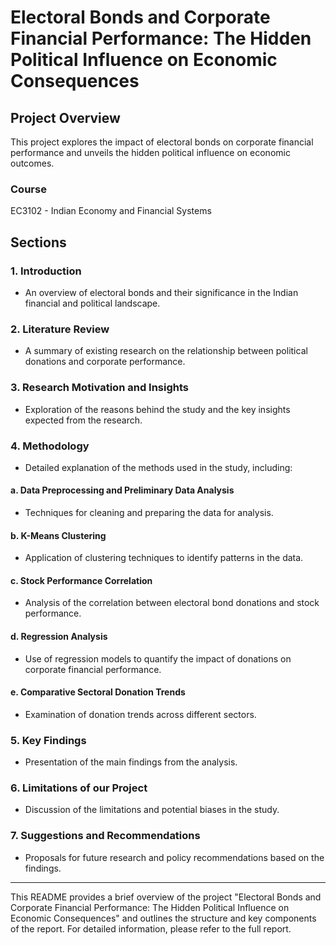 # Electoral Bonds and Corporate Financial Performance: The Hidden Political Influence on Economic Consequences

## Project Overview
This project explores the impact of electoral bonds on corporate financial performance and unveils the hidden political influence on economic outcomes.

### Course
EC3102 - Indian Economy and Financial Systems

## Sections

### 1. Introduction
- An overview of electoral bonds and their significance in the Indian financial and political landscape.

### 2. Literature Review
- A summary of existing research on the relationship between political donations and corporate performance.

### 3. Research Motivation and Insights
- Exploration of the reasons behind the study and the key insights expected from the research.

### 4. Methodology
- Detailed explanation of the methods used in the study, including:

#### a. Data Preprocessing and Preliminary Data Analysis
  - Techniques for cleaning and preparing the data for analysis.

#### b. K-Means Clustering
  - Application of clustering techniques to identify patterns in the data.

#### c. Stock Performance Correlation
  - Analysis of the correlation between electoral bond donations and stock performance.

#### d. Regression Analysis
  - Use of regression models to quantify the impact of donations on corporate financial performance.

#### e. Comparative Sectoral Donation Trends
  - Examination of donation trends across different sectors.

### 5. Key Findings
- Presentation of the main findings from the analysis.

### 6. Limitations of our Project
- Discussion of the limitations and potential biases in the study.

### 7. Suggestions and Recommendations
- Proposals for future research and policy recommendations based on the findings.

---

This README provides a brief overview of the project "Electoral Bonds and Corporate Financial Performance: The Hidden Political Influence on Economic Consequences" and outlines the structure and key components of the report. For detailed information, please refer to the full report.

